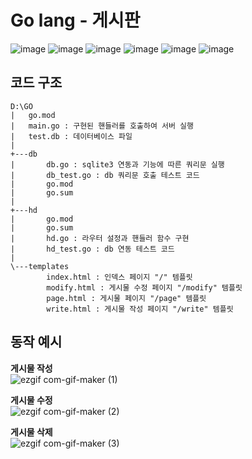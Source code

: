 # Go lang - 게시판
![image](https://img.shields.io/badge/-html-red)
![image](https://img.shields.io/badge/-javascript-yellow)
![image](https://img.shields.io/badge/-css-blue)
![image](https://img.shields.io/badge/-bootstrap-blueviolet)
![image](https://img.shields.io/badge/-go-green)
![image](https://img.shields.io/badge/-sqlite3-9cf)


## 코드 구조
```base
D:\GO
|   go.mod
|   main.go : 구현된 핸들러를 호출하여 서버 실행
|   test.db : 데이터베이스 파일
|
+---db
|       db.go : sqlite3 연동과 기능에 따른 쿼리문 실행
|       db_test.go : db 쿼리문 호출 테스트 코드
|       go.mod
|       go.sum
|
+---hd
|       go.mod
|       go.sum
|       hd.go : 라우터 설정과 핸들러 함수 구현
|       hd_test.go : db 연동 테스트 코드
|
\---templates
        index.html : 인덱스 페이지 "/" 템플릿
        modify.html : 게시물 수정 페이지 "/modify" 템플릿
        page.html : 게시물 페이지 "/page" 템플릿
        write.html : 게시물 작성 페이지 "/write" 템플릿
```

## 동작 예시  

__게시물 작성__  
![ezgif com-gif-maker (1)](https://user-images.githubusercontent.com/94525599/157187002-447c5bbc-2c6d-4092-ba6e-a06f20b2fe26.gif)  

__게시물 수정__  
![ezgif com-gif-maker (2)](https://user-images.githubusercontent.com/94525599/157187233-17d9d728-7bc9-4391-b8b1-faf451570cb8.gif)  

__게시물 삭제__  
![ezgif com-gif-maker (3)](https://user-images.githubusercontent.com/94525599/157187409-8e91bb24-28b1-4b4c-882a-c56da0471e00.gif)
